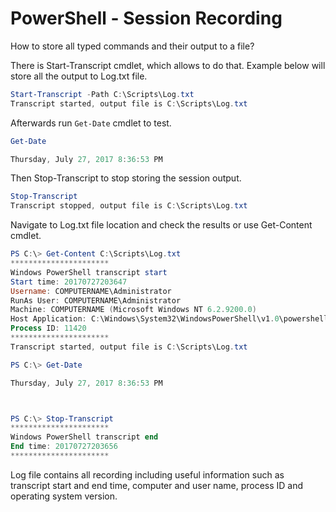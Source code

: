 # PowerShell - Session Recording

How to store all typed commands and their output to a file?

There is Start-Transcript cmdlet, which allows to do that. Example below will store all the output to Log.txt file.

```powershell
Start-Transcript -Path C:\Scripts\Log.txt
Transcript started, output file is C:\Scripts\Log.txt
```

Afterwards run `Get-Date` cmdlet to test.

```powershell
Get-Date

Thursday, July 27, 2017 8:36:53 PM
```

Then Stop-Transcript to stop storing the session output.

```powershell
Stop-Transcript
Transcript stopped, output file is C:\Scripts\Log.txt
```

Navigate to Log.txt file location and check the results or use Get-Content cmdlet.

```powershell
PS C:\> Get-Content C:\Scripts\Log.txt
**********************
Windows PowerShell transcript start
Start time: 20170727203647
Username: COMPUTERNAME\Administrator
RunAs User: COMPUTERNAME\Administrator
Machine: COMPUTERNAME (Microsoft Windows NT 6.2.9200.0)
Host Application: C:\Windows\System32\WindowsPowerShell\v1.0\powershell.exe
Process ID: 11420
**********************
Transcript started, output file is C:\Scripts\Log.txt

PS C:\> Get-Date

Thursday, July 27, 2017 8:36:53 PM



PS C:\> Stop-Transcript
**********************
Windows PowerShell transcript end
End time: 20170727203656
**********************
```

Log file contains all recording including useful information such as transcript start and end time, computer and user name, process ID and operating system version.